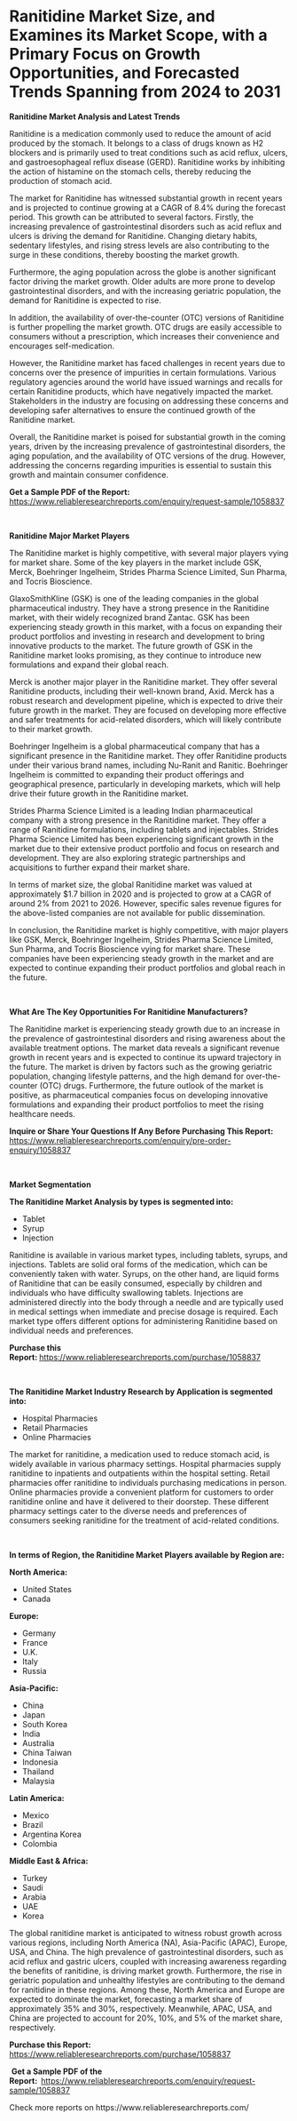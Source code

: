 <p><h1>Ranitidine Market Size, and Examines its Market Scope, with a Primary Focus on Growth Opportunities, and Forecasted Trends Spanning from 2024 to 2031</h1></p><p><strong>Ranitidine Market Analysis and Latest Trends</strong></p>
<p><p>Ranitidine is a medication commonly used to reduce the amount of acid produced by the stomach. It belongs to a class of drugs known as H2 blockers and is primarily used to treat conditions such as acid reflux, ulcers, and gastroesophageal reflux disease (GERD). Ranitidine works by inhibiting the action of histamine on the stomach cells, thereby reducing the production of stomach acid.</p><p>The market for Ranitidine has witnessed substantial growth in recent years and is projected to continue growing at a CAGR of 8.4% during the forecast period. This growth can be attributed to several factors. Firstly, the increasing prevalence of gastrointestinal disorders such as acid reflux and ulcers is driving the demand for Ranitidine. Changing dietary habits, sedentary lifestyles, and rising stress levels are also contributing to the surge in these conditions, thereby boosting the market growth.</p><p>Furthermore, the aging population across the globe is another significant factor driving the market growth. Older adults are more prone to develop gastrointestinal disorders, and with the increasing geriatric population, the demand for Ranitidine is expected to rise.</p><p>In addition, the availability of over-the-counter (OTC) versions of Ranitidine is further propelling the market growth. OTC drugs are easily accessible to consumers without a prescription, which increases their convenience and encourages self-medication.</p><p>However, the Ranitidine market has faced challenges in recent years due to concerns over the presence of impurities in certain formulations. Various regulatory agencies around the world have issued warnings and recalls for certain Ranitidine products, which have negatively impacted the market. Stakeholders in the industry are focusing on addressing these concerns and developing safer alternatives to ensure the continued growth of the Ranitidine market.</p><p>Overall, the Ranitidine market is poised for substantial growth in the coming years, driven by the increasing prevalence of gastrointestinal disorders, the aging population, and the availability of OTC versions of the drug. However, addressing the concerns regarding impurities is essential to sustain this growth and maintain consumer confidence.</p></p>
<p><strong>Get a Sample PDF of the Report:&nbsp;</strong> <a href="https://www.reliableresearchreports.com/enquiry/request-sample/1058837">https://www.reliableresearchreports.com/enquiry/request-sample/1058837</a></p>
<p>&nbsp;</p>
<p><strong>Ranitidine Major Market Players</strong></p>
<p><p>The Ranitidine market is highly competitive, with several major players vying for market share. Some of the key players in the market include GSK, Merck, Boehringer Ingelheim, Strides Pharma Science Limited, Sun Pharma, and Tocris Bioscience.</p><p>GlaxoSmithKline (GSK) is one of the leading companies in the global pharmaceutical industry. They have a strong presence in the Ranitidine market, with their widely recognized brand Zantac. GSK has been experiencing steady growth in this market, with a focus on expanding their product portfolios and investing in research and development to bring innovative products to the market. The future growth of GSK in the Ranitidine market looks promising, as they continue to introduce new formulations and expand their global reach.</p><p>Merck is another major player in the Ranitidine market. They offer several Ranitidine products, including their well-known brand, Axid. Merck has a robust research and development pipeline, which is expected to drive their future growth in the market. They are focused on developing more effective and safer treatments for acid-related disorders, which will likely contribute to their market growth.</p><p>Boehringer Ingelheim is a global pharmaceutical company that has a significant presence in the Ranitidine market. They offer Ranitidine products under their various brand names, including Nu-Ranit and Ranitic. Boehringer Ingelheim is committed to expanding their product offerings and geographical presence, particularly in developing markets, which will help drive their future growth in the Ranitidine market.</p><p>Strides Pharma Science Limited is a leading Indian pharmaceutical company with a strong presence in the Ranitidine market. They offer a range of Ranitidine formulations, including tablets and injectables. Strides Pharma Science Limited has been experiencing significant growth in the market due to their extensive product portfolio and focus on research and development. They are also exploring strategic partnerships and acquisitions to further expand their market share.</p><p>In terms of market size, the global Ranitidine market was valued at approximately $1.7 billion in 2020 and is projected to grow at a CAGR of around 2% from 2021 to 2026. However, specific sales revenue figures for the above-listed companies are not available for public dissemination.</p><p>In conclusion, the Ranitidine market is highly competitive, with major players like GSK, Merck, Boehringer Ingelheim, Strides Pharma Science Limited, Sun Pharma, and Tocris Bioscience vying for market share. These companies have been experiencing steady growth in the market and are expected to continue expanding their product portfolios and global reach in the future.</p></p>
<p>&nbsp;</p>
<p><strong>What Are The Key Opportunities For Ranitidine Manufacturers?</strong></p>
<p><p>The Ranitidine market is experiencing steady growth due to an increase in the prevalence of gastrointestinal disorders and rising awareness about the available treatment options. The market data reveals a significant revenue growth in recent years and is expected to continue its upward trajectory in the future. The market is driven by factors such as the growing geriatric population, changing lifestyle patterns, and the high demand for over-the-counter (OTC) drugs. Furthermore, the future outlook of the market is positive, as pharmaceutical companies focus on developing innovative formulations and expanding their product portfolios to meet the rising healthcare needs.</p></p>
<p><strong>Inquire or Share Your Questions If Any Before Purchasing This Report:</strong> <a href="https://www.reliableresearchreports.com/enquiry/pre-order-enquiry/1058837">https://www.reliableresearchreports.com/enquiry/pre-order-enquiry/1058837</a></p>
<p>&nbsp;</p>
<p><strong>Market Segmentation</strong></p>
<p><strong>The Ranitidine Market Analysis by types is segmented into:</strong></p>
<p><ul><li>Tablet</li><li>Syrup</li><li>Injection</li></ul></p>
<p><p>Ranitidine is available in various market types, including tablets, syrups, and injections. Tablets are solid oral forms of the medication, which can be conveniently taken with water. Syrups, on the other hand, are liquid forms of Ranitidine that can be easily consumed, especially by children and individuals who have difficulty swallowing tablets. Injections are administered directly into the body through a needle and are typically used in medical settings when immediate and precise dosage is required. Each market type offers different options for administering Ranitidine based on individual needs and preferences.</p></p>
<p><strong>Purchase this Report:&nbsp;</strong><a href="https://www.reliableresearchreports.com/purchase/1058837">https://www.reliableresearchreports.com/purchase/1058837</a></p>
<p>&nbsp;</p>
<p><strong>The Ranitidine Market Industry Research by Application is segmented into:</strong></p>
<p><ul><li>Hospital Pharmacies</li><li>Retail Pharmacies</li><li>Online Pharmacies</li></ul></p>
<p><p>The market for ranitidine, a medication used to reduce stomach acid, is widely available in various pharmacy settings. Hospital pharmacies supply ranitidine to inpatients and outpatients within the hospital setting. Retail pharmacies offer ranitidine to individuals purchasing medications in person. Online pharmacies provide a convenient platform for customers to order ranitidine online and have it delivered to their doorstep. These different pharmacy settings cater to the diverse needs and preferences of consumers seeking ranitidine for the treatment of acid-related conditions.</p></p>
<p>&nbsp;</p>
<p><strong>In terms of Region, the Ranitidine Market Players available by Region are:</strong></p>
<p>
    <p> <strong> North America: </strong>
        <ul>
            <li>United States</li>
            <li>Canada</li>
        </ul>
        </p> 
    <p> <strong> Europe: </strong>
        <ul>
            <li>Germany</li>
            <li>France</li>
            <li>U.K.</li>
            <li>Italy</li>
            <li>Russia</li>
        </ul>
        </p> 
    <p> <strong> Asia-Pacific: </strong>
        <ul>
            <li>China</li>
            <li>Japan</li>
            <li>South Korea</li>
            <li>India</li>
            <li>Australia</li>
            <li>China Taiwan</li>
            <li>Indonesia</li>
            <li>Thailand</li>
            <li>Malaysia</li>
        </ul>
        </p> 
    <p> <strong> Latin America: </strong>
        <ul>
            <li>Mexico</li>
            <li>Brazil</li>
            <li>Argentina Korea</li>
            <li>Colombia</li>
        </ul>
        </p> 
    <p> <strong> Middle East & Africa: </strong>
        <ul>
            <li>Turkey</li>
            <li>Saudi</li>
            <li>Arabia</li>
            <li>UAE</li>
            <li>Korea</li>
        </ul>
    </p>
    </p>
<p><p>The global ranitidine market is anticipated to witness robust growth across various regions, including North America (NA), Asia-Pacific (APAC), Europe, USA, and China. The high prevalence of gastrointestinal disorders, such as acid reflux and gastric ulcers, coupled with increasing awareness regarding the benefits of ranitidine, is driving market growth. Furthermore, the rise in geriatric population and unhealthy lifestyles are contributing to the demand for ranitidine in these regions. Among these, North America and Europe are expected to dominate the market, forecasting a market share of approximately 35% and 30%, respectively. Meanwhile, APAC, USA, and China are projected to account for 20%, 10%, and 5% of the market share, respectively.</p></p>
<p><strong>Purchase this Report: </strong><a href="https://www.reliableresearchreports.com/purchase/1058837">https://www.reliableresearchreports.com/purchase/1058837</a></p>
<p>&nbsp;<strong>Get a Sample PDF of the Report:&nbsp;&nbsp;</strong><a href="https://www.reliableresearchreports.com/enquiry/request-sample/1058837">https://www.reliableresearchreports.com/enquiry/request-sample/1058837</a></p>
<p><strong></strong></p>
<p>Check more reports on https://www.reliableresearchreports.com/</p>